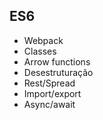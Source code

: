 ## ES6

- Webpack
- Classes
- Arrow functions
- Desestruturação
- Rest/Spread
- Import/export
- Async/await

